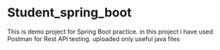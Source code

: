 # Student_spring_boot
This is demo project for Spring Boot practice. in this project i have used Postman for  Rest API testing. uploaded only useful java files
